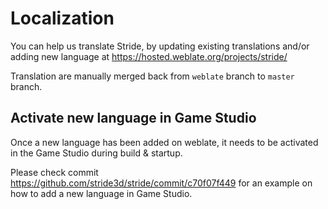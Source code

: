 ﻿# Localization
You can help us translate Stride, by updating existing translations and/or adding new language at https://hosted.weblate.org/projects/stride/

Translation are manually merged back from `weblate` branch to `master` branch.

## Activate new language in Game Studio

Once a new language has been added on weblate, it needs to be activated in the Game Studio during build & startup.

Please check commit https://github.com/stride3d/stride/commit/c70f07f449 for an example on how to add a new language in Game Studio.
